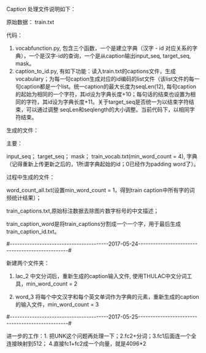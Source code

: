 Caption 处理文件说明如下：

原始数据：
train.txt

代码：
1. vocabfunction.py, 包含三个函数，一个是建立字典（汉字 - id 对应关系的字典），一个是汉字-id的查询，一个是从caption输出input_seq, target_seq, mask。
2. caption_to_id.py, 有如下功能：读入train.txt的captions文件，生成vocabulary；为每一句caption生成对应的id编码的list文件（该list文件的每一句caption都是一个list。统一caption的最大长度为seqLen(12), 每句caption的起始为相同的一个字符，其id设为字典长度+10；每句话的结束也设置为相同的字符，其id设为字典长度+11。关于target_seq是否统一为以结束字符结束，可以通过调整 seqLen和seqlength的大小调整。当前代码下，以相同字符结束。

生成的文件：

主要：

input_seq； target_seq； mask； train_vocab.txt(min_word_count = 4), 字典（记得重新上传更新之后的，1所谓字典起始的id；0已经作为padding word了）。

过程中生成的文件：

word_count_all.txt(设置min_word_count = 1，得到train caption中所有字的词频统计结果）；

train_captions.txt,原始标注数据去除图片数字标号的中文描述；

train_caption_word是将train_captions分割成一个一个字，用于最后生成train_caption_id.txt。


#----------------------------------------2017-05-24-------------------------------------------------#


新建两个文件夹：
1. lac_2 
中文分词后，重新生成的caption输入文件, 使用THULAC中文分词工具，min_word_count = 2

2. word_3
将每个中文汉字和每个英文单词作为字典的元素，重新生成的caption的输入文件，min_word_count = 3

#----------------------------------------2017-05-25-------------------------------------------------#

进一步的工作：1. 把UNK这个问题再处理一下；2.fc2+分词；3.fc1后面连一个全连接映射到512； 4.直接fc1+fc2成一个向量，就是4096*2

